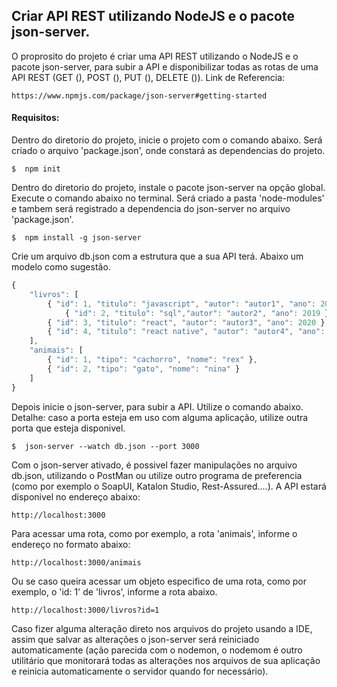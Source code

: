 ## Criar API REST utilizando NodeJS e o pacote json-server.

O proprosito do projeto é criar uma API REST utilizando o NodeJS e o pacote json-server, para subir a API e disponibilizar todas as rotas de uma API REST (GET (), POST (), PUT (), DELETE ()). Link de Referencia: 

```
https://www.npmjs.com/package/json-server#getting-started
```


#### Requisitos:

Dentro do diretorio do projeto, inicie o projeto com o comando abaixo. Será criado o arquivo 'package.json', onde constará as dependencias do projeto.

```
$  npm init
```


Dentro do diretorio do projeto, instale o pacote json-server na opção global. Execute o comando abaixo no terminal. Será criado a pasta 'node-modules' e tambem será registrado a dependencia do json-server no arquivo 'package.json'.

```
$  npm install -g json-server
```


Crie um arquivo db.json com a estrutura que a sua API terá. Abaixo um modelo como sugestão.

```javascript
{
    "livros": [
		{ "id": 1, "titulo": "javascript", "autor": "autor1", "ano": 2020 },
     		{ "id": 2, "titulo": "sql","autor": "autor2", "ano": 2019 },
		{ "id": 3, "titulo": "react", "autor": "autor3", "ano": 2020 }, 
		{ "id": 4, "titulo": "react native", "autor": "autor4", "ano": 2019 }
    ],
    "animais": [
		{ "id": 1, "tipo": "cachorro", "nome": "rex" },
		{ "id": 2, "tipo": "gato", "nome": "nina" }
    ]
}

```


Depois inicie o json-server, para subir a API. Utilize o comando abaixo. Detalhe: caso a porta esteja em uso com alguma aplicação, utilize outra porta que esteja disponivel.

```
$  json-server --watch db.json --port 3000
```


Com o json-server ativado, é possivel fazer manipulações no arquivo db.json, utilizando o PostMan ou utilize outro programa de preferencia (como por exemplo o SoapUI, Katalon Studio, Rest-Assured....). A API estará disponivel no endereço abaixo:

```
http://localhost:3000 
```


Para acessar uma rota, como por exemplo, a rota 'animais', informe o endereço no formato abaixo:

```
http://localhost:3000/animais
```


Ou se caso queira acessar um objeto especifico de uma rota, como por exemplo, o 'id: 1' de 'livros', informe a rota abaixo.

```
http://localhost:3000/livros?id=1
```


Caso fizer alguma alteração direto nos arquivos do projeto usando a IDE, assim que salvar as alterações o json-server será reiniciado automaticamente (ação parecida com o nodemon, o nodemom é outro utilitário que monitorará todas as alterações nos arquivos de sua aplicação e reinicia automaticamente o servidor quando for necessário). 
